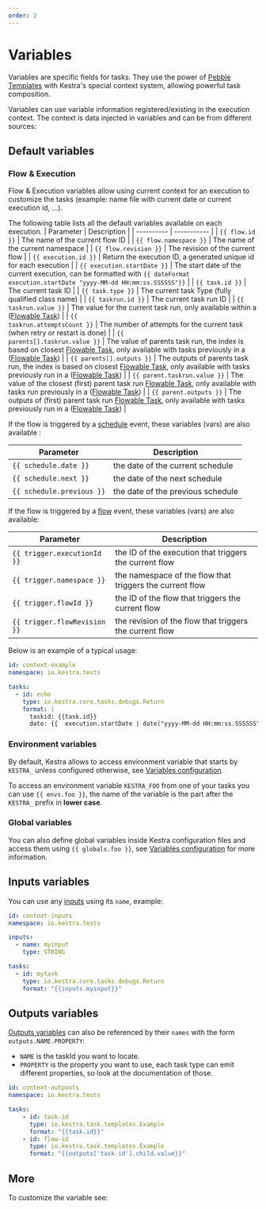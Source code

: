 ```yaml
---
order: 2
---
```


# Variables

Variables are specific fields for tasks. They use the power of [Pebble Templates](https://pebbletemplates.io/) with Kestra's special context system, allowing powerful task composition.

Variables can use variable information registered/existing in the execution context. The context is data injected in variables and can be from different sources:


## Default variables

### Flow & Execution

Flow & Execution variables allow using current context for an execution to customize the tasks (example: name file with current date or current execution id, ...).

The following table lists all the default variables available on each execution.
| Parameter | Description |
| ---------- | ----------- |
|  <code v-pre>{{ flow.id }}</code> | The name of the current flow ID |
|  <code v-pre>{{ flow.namespace }}</code> | The name of the current namespace |
|  <code v-pre>{{ flow.revision }}</code> | The revision of the current flow |
|  <code v-pre>{{ execution.id }}</code> | Return the execution ID, a generated unique id for each execution |
|  <code v-pre>{{ execution.startDate }}</code> | The start date of the current execution, can be formatted with <code v-pre>{{ dateFormat execution.startDate  "yyyy-MM-dd HH:mm:ss.SSSSSS"}}</code> |
|  <code v-pre>{{ task.id }}</code> | The current task ID |
|  <code v-pre>{{ task.type }}</code> | The current task Type (fully qualified class name) |
|  <code v-pre>{{ taskrun.id }}</code> | The current task run ID |
|  <code v-pre>{{ taskrun.value }}</code> | The value for the current task run, only available within a ([Flowable Task](../flowable)) |
|  <code v-pre>{{ taskrun.attemptsCount }}</code> | The number of attempts for the current task (when retry or restart is done) |
|  <code v-pre>{{ parents[].taskrun.value }}</code> | The value of parents task run, the index is based on closest [Flowable Task](../flowable), only available with tasks previously in a ([Flowable Task](../flowable)) |
|  <code v-pre>{{ parents[].outputs }}</code> | The outputs of parents task run, the index is based on closest [Flowable Task](../flowable), only available with tasks previously run in a ([Flowable Task](../flowable)) |
|  <code v-pre>{{ parent.taskrun.value }}</code> | The value of the closest (first) parent task run [Flowable Task](../flowable), only available with tasks run previously in a ([Flowable Task](../flowable)) |
|  <code v-pre>{{ parent.outputs }}</code> | The outputs of (first) parent task run [Flowable Task](../flowable), only available with tasks previously run in a ([Flowable Task](../flowable)) |

If the flow is triggered by a [schedule](../triggers/schedule.md) event, these variables (vars) are also available :

| Parameter | Description |
| ---------- | ----------- |
|  <code v-pre>{{ schedule.date }}</code> | the date of the current schedule |
|  <code v-pre>{{ schedule.next }}</code> | the date of the next schedule |
|  <code v-pre>{{ schedule.previous }}</code> | the date of the previous schedule |

If the flow is triggered by a [flow](../triggers/flow.md) event, these variables (vars) are also available:

| Parameter | Description |
| ---------- | ----------- |
|  <code v-pre>{{ trigger.executionId }}</code> | the ID of the execution that triggers the current flow |
|  <code v-pre>{{ trigger.namespace }}</code> | the namespace of the flow that triggers the current flow |
|  <code v-pre>{{ trigger.flowId }}</code> | the ID of the flow that triggers the current flow |
|  <code v-pre>{{ trigger.flowRevision }}</code> | the revision of the flow that triggers the current flow |

Below is an example of a typical usage:

```yaml
id: context-example
namespace: io.kestra.tests

tasks:
  - id: echo
    type: io.kestra.core.tasks.debugs.Return
    format: |
      taskid: {{task.id}}
      date: {{  execution.startDate | date("yyyy-MM-dd HH:mm:ss.SSSSSS") }}
```

### Environment variables

By default, Kestra allows to access environment variable that starts by `KESTRA_` unless configured otherwise, see [Variables configuration](../../administrator-guide/configuration/others/README.md#variables-configuration).

To access an environment variable `KESTRA_FOO` from one of your tasks you can use <code v-pre>{{ envs.foo }}</code>, the name of the variable is the part after the `KESTRA_` prefix in **lower case**.

### Global variables

You can also define global variables inside Kestra configuration files and access them using <code v-pre>{{ globals.foo }}</code>, see [Variables configuration](../../administrator-guide/configuration/others/README.md#variables-configuration) for more information.

## Inputs variables
You can use any [inputs](../inputs/README.md) using its `name`, example:

```yaml
id: context-inputs
namespace: io.kestra.tests

inputs:
  - name: myinput
    type: STRING

tasks:
  - id: mytask
    type: io.kestra.core.tasks.debugs.Return
    format: "{{inputs.myinput}}"
```

## Outputs variables
[Outputs variables](../outputs/README.md) can also be referenced by their `names` with the form
`outputs.NAME.PROPERTY`:
- `NAME` is the taskId you want to locate.
- `PROPERTY` is the property you want to use, each task type can emit different properties, so look at the
documentation of those.

```yaml
id: context-outpouts
namespace: io.kestra.tests

tasks:
    - id: task-id
      type: io.kestra.task.templates.Example
      format: "{{task.id}}"
    - id: flow-id
      type: io.kestra.task.templates.Example
      format: "{{outputs['task-id'].child.value}}"
```

## More
To customize the variable see:

<ChildTableOfContents :max="1" />
